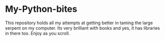 # My-Python-bites
This repository holds all my attempts at getting better in taming the large serpent on my computer. Its very brilliant with books and yes, it has libraries in there too. Enjoy as you scroll.
